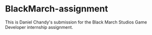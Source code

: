 # BlackMarch-assignment

This is Daniel Chandy's submission for the Black March Studios Game Developer internship assignment.
